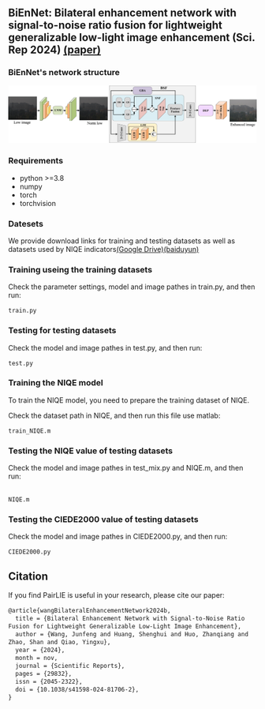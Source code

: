 ## BiEnNet: Bilateral enhancement network with signal-to-noise ratio fusion for lightweight generalizable low-light image enhancement (Sci. Rep 2024) [(paper)](https://rdcu.be/d2gRo)

### BiEnNet's network structure
<div align=center><img src="https://github.com/2665207323/BiEnNet/blob/main/BiEnNet/img/BiEnNet.jpg"/></div>

### Requirements
- python >=3.8
- numpy
- torch
- torchvision

### Datesets
We provide download links for training and testing datasets as well as datasets used by NIQE indicators[(Google Drive)](https://drive.google.com/file/d/1jP84rkPEwRmSDgzG9OWsVwRvsEA5cWld/view?usp=drive_link)[(baiduyun)](https://pan.baidu.com/s/1QqQSFwcAOiofp0XcVJ9QQw?pwd=eman)


### Training useing the training datasets

Check the parameter settings, model and image pathes in train.py, and then run:
```
train.py
```

### Testing for testing datasets

Check the model and image pathes in test.py, and then run:
```
test.py
```

### Training the NIQE model

To train the NIQE model, you need to prepare the training dataset of NIQE.

Check the dataset path in NIQE, and then run this file use matlab:
```
train_NIQE.m
```

### Testing the NIQE value of testing datasets

Check the model and image pathes in test_mix.py and NIQE.m, and then run:
```

NIQE.m
```

### Testing the CIEDE2000 value of testing datasets

Check the model and image pathes in CIEDE2000.py, and then run:
```
CIEDE2000.py
```

## Citation

If you find PairLIE is useful in your research, please cite our paper:

```
@article{wangBilateralEnhancementNetwork2024b,
  title = {Bilateral Enhancement Network with Signal-to-Noise Ratio Fusion for Lightweight Generalizable Low-Light Image Enhancement},
  author = {Wang, Junfeng and Huang, Shenghui and Huo, Zhanqiang and Zhao, Shan and Qiao, Yingxu},
  year = {2024},
  month = nov,
  journal = {Scientific Reports},
  pages = {29832},
  issn = {2045-2322},
  doi = {10.1038/s41598-024-81706-2},
}
```
